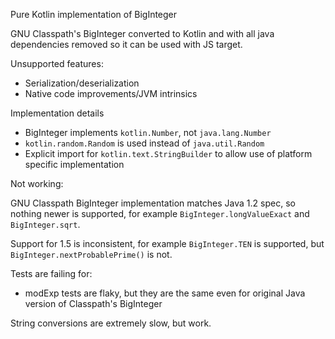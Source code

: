 Pure Kotlin implementation of BigInteger

GNU Classpath's BigInteger converted to Kotlin and with all java dependencies removed so it can be used with JS target.

Unsupported features:

- Serialization/deserialization
- Native code improvements/JVM intrinsics

Implementation details

- BigInteger implements `kotlin.Number`, not `java.lang.Number`
- `kotlin.random.Random` is used instead of `java.util.Random`
- Explicit import for `kotlin.text.StringBuilder` to allow use of platform specific implementation

Not working:

GNU Classpath BigInteger implementation matches Java 1.2 spec, so nothing newer is supported, for example
`BigInteger.longValueExact` and `BigInteger.sqrt`.

Support for 1.5 is inconsistent, for example `BigInteger.TEN` is supported, but `BigInteger.nextProbablePrime()` is not. 

Tests are failing for:

- modExp tests are flaky, but they are the same even for original Java version of Classpath's BigInteger
    
String conversions are extremely slow, but work.
     